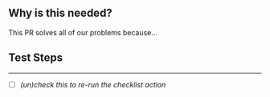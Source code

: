 ## Why is this needed?
<!-- This information should be captured in your commit messages, so any description here can be very brief -->
This PR solves all of our problems because...

<!--
By default, we rebase PRs and will ask for a clean well-organized commit history in the PR before rebasing.
If your PR is small enough and you prefer, uncomment the following section and fill it out to request a squashed PR.
-->
<!--
## Please Squash this PR with this commit message

```
summary: no more than 70 characters

A description of what the change being made is and why it is being
made, if the summary line is insufficient.  The blank line above is
required. This should be wrapped at 72 characters, but otherwise has
no particular length requirements.

If you need to write multiple paragraphs, feel free.

LP: #NNNNNNN (replace with the appropriate Launchpad bug reference if applicable)
Fixes: #NNNNNNN (replace with the appropriate github issue if applicable)
```
-->

## Test Steps
<!-- Please include any steps necessary to verify (and reproduce if
this is a bug fix) this change on a live deployed system,
including any necessary configuration files, user-data,
setup, and teardown. Scripts used may be attached directly to this PR. -->

<!-- Example:
```
env SHELL_BEFORE=1 ./tools/test-in-lxd.sh xenial
# Set up test scenario before upgrade
exit # new version gets installed after exit and lxc shell is re-started
sudo pro new-sub-command --new-flag
# Assert something
```
-->


---

- [ ] *(un)check this to re-run the checklist action*